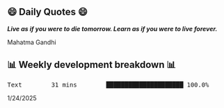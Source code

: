## 😄 Daily Quotes 😄

_**Live as if you were to die tomorrow. Learn as if you were to live forever.**_

Mahatma Gandhi



## 📊 Weekly development breakdown 📊

<pre>Text        31 mins        █████████████████████ 100.0%</pre>

1/24/2025